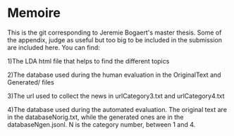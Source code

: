 # Memoire

This is the git corresponding to Jeremie Bogaert's master thesis. Some of the appendix, judge as useful but too big to be included in the submission are included here. You can find: 

1)The LDA html file that helps to find the different topics	

2)The database used during the human evaluation in the OriginalText and Generated/ files

3)The url used to collect the news in urlCategory3.txt and urlCategory4.txt

4)The database used during the automated evaluation. The original text are in the databaseNorig.txt, while the generated ones are in the databaseNgen.jsonl. N is the category number, between 1 and 4.
